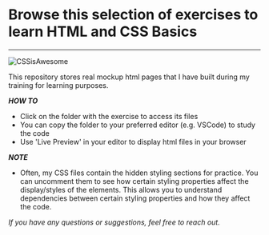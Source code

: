 # Browse this selection of exercises to learn HTML and CSS Basics

-----

![CSSisAwesome](https://user-images.githubusercontent.com/78743837/111850920-dd965b80-8911-11eb-8683-17e71fc0586f.png)


This repository stores real mockup html pages that I have built during my training for learning purposes. 

***HOW TO***
- Click on the folder with the exercise to access its files
- You can copy the folder to your preferred editor (e.g. VSCode) to study the code
- Use 'Live Preview' in your editor to display html files in your browser 

***NOTE***
- Often, my CSS files contain the hidden styling sections for practice. You can uncomment them to see how certain styling properties affect the display/styles of the elements. This allows you to understand dependencies between certain styling properties and how they affect the code. 

*If you have any questions or suggestions, feel free to reach out.* 




